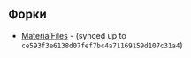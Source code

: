 ## Форки

- [MaterialFiles](https://github.com/zhanghai/MaterialFiles) - (synced up to `ce593f3e6138d07fef7bc4a71169159d107c31a4`)